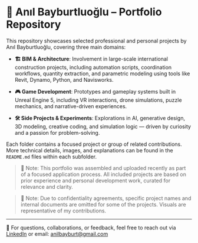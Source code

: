 # 🧰 Anıl Bayburtluoğlu – Portfolio Repository

This repository showcases selected professional and personal projects by Anıl Bayburtluoğlu, covering three main domains:

- **🏗️ BIM & Architecture**: Involvement in large-scale international construction projects, including automation scripts, coordination workflows, quantity extraction, and parametric modeling using tools like Revit, Dynamo, Python, and Navisworks.
  
- **🎮 Game Development**: Prototypes and gameplay systems built in Unreal Engine 5, including VR interactions, drone simulations, puzzle mechanics, and narrative-driven experiences.
  
- **🛠️ Side Projects & Experiments**: Explorations in AI, generative design, 3D modeling, creative coding, and simulation logic — driven by curiosity and a passion for problem-solving.

Each folder contains a focused project or group of related contributions. More technical details, images, and explanations can be found in the `README.md` files within each subfolder.

> 📅 Note: This portfolio was assembled and uploaded recently as part of a focused application process. All included projects are based on prior experience and personal development work, curated for relevance and clarity.

> 📅 Note: Due to confidentiality agreements, specific project names and internal documents are omitted for some of the projects. Visuals are representative of my contributions.



---

👋 For questions, collaborations, or feedback, feel free to reach out via [LinkedIn](https://www.linkedin.com/in/anilbayburt) or email: anilbayburt@gmail.com
